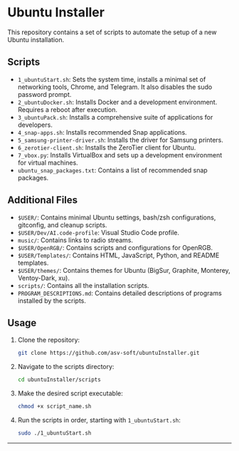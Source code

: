 # Ubuntu Installer

This repository contains a set of scripts to automate the setup of a new Ubuntu installation.

## Scripts

*   `1_ubuntuStart.sh`: Sets the system time, installs a minimal set of networking tools, Chrome, and Telegram. It also disables the sudo password prompt.
*   `2_ubuntuDocker.sh`: Installs Docker and a development environment. Requires a reboot after execution.
*   `3_ubuntuPack.sh`: Installs a comprehensive suite of applications for developers.
*   `4_snap-apps.sh`: Installs recommended Snap applications.
*   `5_samsung-printer-driver.sh`: Installs the driver for Samsung printers.
*   `6_zerotier-client.sh`: Installs the ZeroTier client for Ubuntu.
*   `7_vbox.py`: Installs VirtualBox and sets up a development environment for virtual machines.
*   `ubuntu_snap_packages.txt`: Contains a list of recommended snap packages.

## Additional Files

*   `$USER/`: Contains minimal Ubuntu settings, bash/zsh configurations, gitconfig, and cleanup scripts.
*   `$USER/Dev/AI.code-profile`: Visual Studio Code profile.
*   `music/`: Contains links to radio streams.
*   `$USER/OpenRGB/`: Contains scripts and configurations for OpenRGB.
*   `$USER/Templates/`: Contains HTML, JavaScript, Python, and README templates.
*   `$USER/themes/`: Contains themes for Ubuntu (BigSur, Graphite, Monterey, Ventoy-Dark, xu).
*   `scripts/`: Contains all the installation scripts.
*   `PROGRAM_DESCRIPTIONS.md`: Contains detailed descriptions of programs installed by the scripts.

## Usage

1. Clone the repository:
    ```bash
    git clone https://github.com/asv-soft/ubuntuInstaller.git
    ```
2. Navigate to the scripts directory:
    ```bash
    cd ubuntuInstaller/scripts
    ```
3. Make the desired script executable:
    ```bash
    chmod +x script_name.sh
    ```
4. Run the scripts in order, starting with `1_ubuntuStart.sh`:
    ```bash
    sudo ./1_ubuntuStart.sh
    ```


---